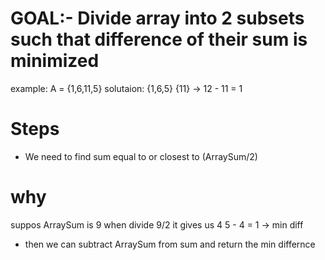 # GOAL:- Divide array into 2 subsets such that difference of their sum is minimized
example: 
 A = {1,6,11,5}
solutaion:
  {1,6,5} {11} -> 12 - 11 = 1
 
# Steps
 - We need to find sum equal to or closest to (ArraySum/2)
# why
suppos ArraySum is 9 when divide 9/2 it gives us 4
 5 - 4 = 1 -> min diff
 
 - then we can subtract ArraySum from sum and return the min differnce 




